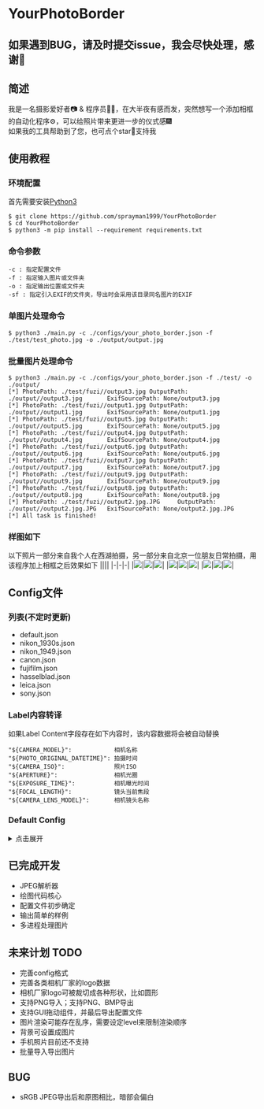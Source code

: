 # YourPhotoBorder
## 如果遇到BUG，请及时提交issue，我会尽快处理，感谢🙏
## 简述
我是一名摄影爱好者📷 & 程序员🧑‍💻，在大半夜有感而发，突然想写一个添加相框的自动化程序⚙️，可以给照片带来更进一步的仪式感🎆  
如果我的工具帮助到了您，也可点个star🌟支持我  
## 使用教程
### 环境配置
首先需要安装[Python3](https://www.python.org/downloads/)
```
$ git clone https://github.com/sprayman1999/YourPhotoBorder
$ cd YourPhotoBorder
$ python3 -m pip install --requirement requirements.txt
```

### 命令参数
```
-c : 指定配置文件
-f : 指定输入图片或文件夹
-o : 指定输出位置或文件夹
-sf : 指定引入EXIF的文件夹，导出时会采用该目录同名图片的EXIF
```

### 单图片处理命令
```
$ python3 ./main.py -c ./configs/your_photo_border.json -f ./test/test_photo.jpg -o ./output/output.jpg
```
### 批量图片处理命令
```
$ python3 ./main.py -c ./configs/your_photo_border.json -f ./test/ -o ./output/
[*] PhotoPath: ./test/fuzi//output3.jpg OutputPath: ./output//output3.jpg       ExifSourcePath: None/output3.jpg
[*] PhotoPath: ./test/fuzi//output1.jpg OutputPath: ./output//output1.jpg       ExifSourcePath: None/output1.jpg
[*] PhotoPath: ./test/fuzi//output5.jpg OutputPath: ./output//output5.jpg       ExifSourcePath: None/output5.jpg
[*] PhotoPath: ./test/fuzi//output4.jpg OutputPath: ./output//output4.jpg       ExifSourcePath: None/output4.jpg
[*] PhotoPath: ./test/fuzi//output6.jpg OutputPath: ./output//output6.jpg       ExifSourcePath: None/output6.jpg
[*] PhotoPath: ./test/fuzi//output7.jpg OutputPath: ./output//output7.jpg       ExifSourcePath: None/output7.jpg
[*] PhotoPath: ./test/fuzi//output9.jpg OutputPath: ./output//output9.jpg       ExifSourcePath: None/output9.jpg
[*] PhotoPath: ./test/fuzi//output8.jpg OutputPath: ./output//output8.jpg       ExifSourcePath: None/output8.jpg
[*] PhotoPath: ./test/fuzi//output2.jpg.JPG     OutputPath: ./output//output2.jpg.JPG   ExifSourcePath: None/output2.jpg.JPG
[*] All task is finished!
```
### 样图如下
以下照片一部分来自我个人在西湖拍摄，另一部分来自北京一位朋友日常拍摄，用该程序加上相框之后效果如下
||||
|-|-|-|
|![](output/output1.jpg)|![](output/output2.jpg)|![](output/output3.jpg)|
|![](output/output4.jpg)|![](output/output5.jpg)|![](output/output6.jpg)|
|![](output/output7.jpg)|![](output/output8.jpg)|![](output/output9.jpg)|



## Config文件
### 列表(不定时更新)
 - default.json
 - nikon_1930s.json
 - nikon_1949.json
 - canon.json
 - fujifilm.json
 - hasselblad.json
 - leica.json
 - sony.json

### Label内容转译
如果Label Content字段存在如下内容时，该内容数据将会被自动替换
```
"${CAMERA_MODEL}":            相机名称
"${PHOTO_ORIGINAL_DATETIME}": 拍摄时间
"${CAMERA_ISO}":              照片ISO
"${APERTURE}":                相机光圈
"${EXPOSURE_TIME}":           相机曝光时间
"${FOCAL_LENGTH}":            镜头当前焦段
"${CAMERA_LENS_MODEL}":       相机镜头名称
```

### Default Config
<details>
<summary>点击展开</summary>
```json
{
    "output_quality": 75,# 导出图片质量
    "config_name": "NIKON",
    "border_size": 0, # 边框粗细
    "background": [255,255,255], # 背景颜色
    "extra_length": "20%", # 将原有照片的长或宽进行拓展，也可以设置成整数
    "camera_args_direction": "down", # 相机参数显示在图片下方
    "original_time_format": "%Y:%m:%d %H:%M:%S", # 照片被拍时的时间格式
    "target_time_format": "%Y-%m-%d %H:%M:%S", # 指定时间格式
    "labels": [ # 可以添加自定义文字
        {
            "label_name": "camera model label", # label名称，无用途，只用于区分
            "font_path": "./fonts/AlibabaPuHuiTi-3-75-SemiBold/AlibabaPuHuiTi-3-75-SemiBold.ttf", # 字体路径
            "font_size": "4.5%", # 字体大小 = 图片高度 * 百分比
            "content": "${CAMERA_MODEL}", # 文字内容
            "position_offset": ["3%","5%"], # 文字的相对坐标，也可以设置成整数
            "font_color": [0,0,0] # 字体颜色
        },
        {
            "label_name": "photo original datetime",
            "font_path": "./fonts/AlibabaPuHuiTi-3-45-Light/AlibabaPuHuiTi-3-45-Light.ttf",
            "font_size": "2.5%",
            "content": "${PHOTO_ORIGINAL_DATETIME}",
            "position_offset": ["3%","10%"],
            "font_color": [0,0,0]
        },
        {
            "label_name": "camera iso",
            "font_path": "./fonts/AlibabaPuHuiTi-3-55-Regular/AlibabaPuHuiTi-3-55-Regular.ttf",
            "font_size": "3.8%",
            "content": "${FOCAL_LENGTH}m f/${APERTURE} ${EXPOSURE_TIME} ISO${CAMERA_ISO}",
            "position_offset": ["68%","3.75%"],
            "font_color": [0,0,0]
        },
        {
            "label_name": "camera lens model",
            "font_path": "./fonts/AlibabaPuHuiTi-3-45-Light/AlibabaPuHuiTi-3-45-Light.ttf",
            "font_size": "3.5%",
            "content": "${CAMERA_LENS_MODEL}",
            "position_offset": ["68%","10%"],
            "font_color": [0,0,0]
        }
    ],
    # 可以添加自定义图片
    "photos": [
        {
            "path": "./assets/camera_logos/NIKON/logo.png", # 图片路径
            "position_offset": ["55%","0%"], # 图片偏移
            "scale": "65%" # 图片缩放
        }
    ]
}
```
</details>

## 已完成开发
 - JPEG解析器
 - 绘图代码核心
 - 配置文件初步确定
 - 输出简单的样例
 - 多进程处理图片

## 未来计划 TODO
 - 完善config格式
 - 完善各类相机厂家的logo数据
 - 相机厂家logo可被裁切成各种形状，比如圆形
 - 支持PNG导入；支持PNG、BMP导出
 - 支持GUI拖动组件，并最后导出配置文件
 - 图片渲染可能存在乱序，需要设定level来限制渲染顺序
 - 背景可设置成图片
 - 手机照片目前还不支持
 - 批量导入导出图片

## BUG
 - sRGB JPEG导出后和原图相比，暗部会偏白

